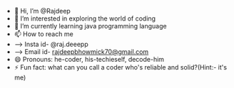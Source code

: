 - 👋 Hi, I’m @Rajdeep
- 👀 I’m interested in exploring the world of coding 
- 🌱 I’m currently learning java programming language 
- 📫 How to reach me
- --> Insta id- @raj.deeepp
- --> Email id- rajdeepbhowmick70@gmail.com
- 😄 Pronouns: he-coder, his-techieself, decode-him
- ⚡ Fun fact: what can you call a coder who's reliable and solid?(Hint:- it's me)
